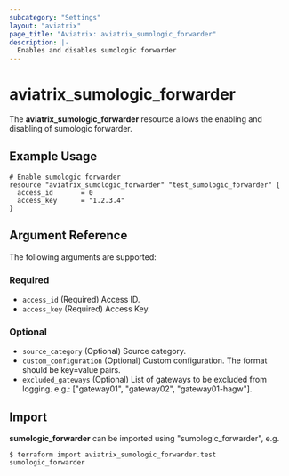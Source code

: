```yaml
---
subcategory: "Settings"
layout: "aviatrix"
page_title: "Aviatrix: aviatrix_sumologic_forwarder"
description: |-
  Enables and disables sumologic forwarder
---
```


# aviatrix_sumologic_forwarder

The **aviatrix_sumologic_forwarder** resource allows the enabling and disabling of sumologic forwarder.

## Example Usage

```hcl
# Enable sumologic forwarder
resource "aviatrix_sumologic_forwarder" "test_sumologic_forwarder" {
  access_id       = 0
  access_key      = "1.2.3.4"
}
```

## Argument Reference

The following arguments are supported:

### Required
* `access_id` (Required) Access ID.
* `access_key` (Required) Access Key.

### Optional
* `source_category` (Optional) Source category.
* `custom_configuration` (Optional) Custom configuration. The format should be key=value pairs.
* `excluded_gateways` (Optional) List of gateways to be excluded from logging. e.g.: ["gateway01", "gateway02", "gateway01-hagw"].

## Import

**sumologic_forwarder** can be imported using "sumologic_forwarder", e.g.

```
$ terraform import aviatrix_sumologic_forwarder.test sumologic_forwarder
```
